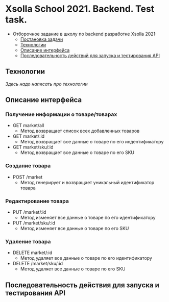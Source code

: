 # Xsolla School 2021. Backend. Test task.

- Отборочное задание в школу по backend разработке Xsolla 2021: 
  - [Постановка задачи](https://github.com/xsolla/xsolla-school-backend-2021/blob/main/README.md)
  - [Технологии](#технологии)
  - [Описание интерфейса](#описание-интерфейса)
  - [Последовательность действий для запуска и тестирования API](#последовательность-действий-для-запуска-и-тестирования-api)


## Технологии
  *Здесь надо написать про технологии*

## Описание интерфейса

### Получение информации о товаре/товарах
- GET market/all 
  - Метод возвращает список всех добавленных товаров
- GET market/:id 
  - Метод возвращает все данные о товаре по его индентификатору
- GET market/sku/:id 
  - Метод возвращает все данные о товаре по его SKU

### Создание товара
- POST /market 
  - Метод генерирует и возвращает уникальный идентификатор товара

### Редактирование товара
- PUT /market/:id 
  - Метод изменяет все данные о товаре по его идентификатору
- PUT /market/sku/:id 
  - Метод изменяет все данные о товаре по его SKU

### Удаление товара
- DELETE market/:id 
  - Метод удаляет все данные о товаре по его идентификатору
- DELETE /market/sku/:id 
  - Метод удаляет все данные о товаре по его SKU


## Последовательность действия для запуска и тестирования API
